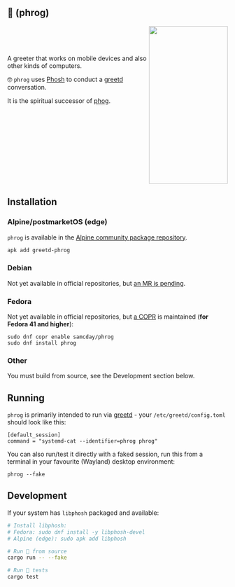 ## 🐸 (phrog)

<img align="right" width="180" height="360" src="https://github.com/samcday/phrog/releases/download/0.42.0/demo.webp">

<br />
<br />
<br />

A greeter that works on mobile devices and also other kinds of computers.
 
🤓 `phrog` uses [Phosh][] to conduct a [greetd][] conversation.

It is the spiritual successor of [phog][].

<br clear="right"/>

## Installation

### Alpine/postmarketOS (edge)

`phrog` is available in the [Alpine community package repository][alpine-pkg].

```sh
apk add greetd-phrog
```

### Debian

Not yet available in official repositories, but [an MR is pending][debian-mr].

### Fedora

Not yet available in official repositories, but [a COPR][copr] is maintained (**for Fedora 41 and higher**):

```
sudo dnf copr enable samcday/phrog
sudo dnf install phrog
```

### Other

You must build from source, see the Development section below.

## Running

`phrog` is primarily intended to run via [greetd][] - your `/etc/greetd/config.toml` should
look like this:

```
[default_session]
command = "systemd-cat --identifier=phrog phrog"
```

You can also run/test it directly with a faked session, run this from a terminal in your favourite (Wayland) desktop environment:

```
phrog --fake
```

## Development

If your system has `libphosh` packaged and available:

```sh
# Install libphosh:
# Fedora: sudo dnf install -y libphosh-devel
# Alpine (edge): sudo apk add libphosh

# Run 🐸 from source
cargo run -- --fake

# Run 🐸 tests
cargo test
```

[phog]: https://gitlab.com/mobian1/phog
[Phosh]: https://gitlab.gnome.org/World/Phosh/phosh
[greetd]: https://sr.ht/~kennylevinsen/greetd/
[alpine-pkg]: https://pkgs.alpinelinux.org/packages?name=greetd-phrog&branch=edge&repo=&arch=&origin=&flagged=&maintainer=
[copr]: https://copr.fedorainfracloud.org/coprs/samcday/phrog/
[debian-mr]: https://salsa.debian.org/DebianOnMobile-team/phrog/-/merge_requests/1
